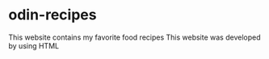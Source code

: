 # odin-recipes
This website contains my favorite food recipes
This website was developed by using HTML
